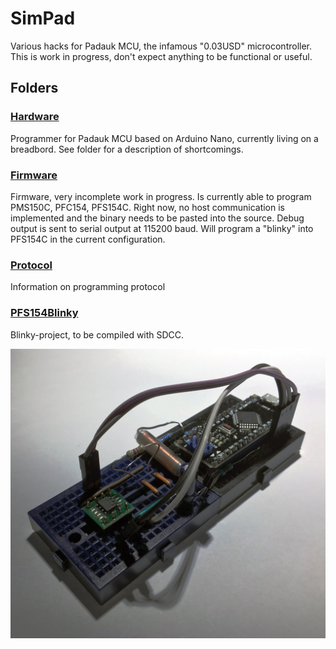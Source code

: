 # SimPad
Various hacks for Padauk MCU, the infamous "0.03USD" microcontroller. This is work in progress, don't expect anything to be functional or useful.

## Folders

### [Hardware](Hardware/)

Programmer for Padauk MCU based on Arduino Nano, currently living on a breadbord. See folder for a description of shortcomings.

### [Firmware](Firmware/)

Firmware, very incomplete work in progress. Is currently able to program PMS150C, PFC154, PFS154C. Right now, no host communication is implemented and the binary needs to be pasted into the source. Debug output is sent to serial output at 115200 baud. Will program a "blinky" into PFS154C in the current configuration. 

### [Protocol](Protocol/)

Information on programming protocol

### [PFS154Blinky](PFS154Blinky/)

Blinky-project, to be compiled with SDCC.


![Image of breadboard](hardware.jpg)
